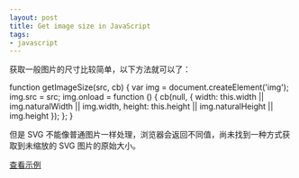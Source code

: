 ```yaml
---
layout: post
title: Get image size in JavaScript
tags:
- javascript
---
```


获取一般图片的尺寸比较简单，以下方法就可以了：

  function getImageSize(src, cb) {
    var img = document.createElement('img');
    img.src = src;
    img.onload = function () {
      cb(null, {
        width: this.width || img.naturalWidth || img.width,
        height: this.height || img.naturalHeight || img.height
      });
    };
  }

但是 SVG 不能像普通图片一样处理，浏览器会返回不同值，尚未找到一种方式获取到未缩放的 SVG 图片的原始大小。

<a href="/static/image-size.html">查看示例</a>
